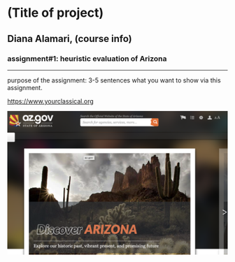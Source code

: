 # (Title of project)
## Diana Alamari, (course info)

### assignment#1: heuristic evaluation of Arizona

---

purpose of the assignment: 3-5 sentences what you want to show via this assignment.

https://www.yourclassical.org


![Website of Arizona Government](arizonaGovWebsite.png)
